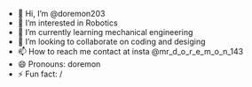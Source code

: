 - 👋 Hi, I’m @doremon203
- 👀 I’m interested in Robotics
- 🌱 I’m currently learning mechanical engineering 
- 💞️ I’m looking to collaborate on coding and desiging
- 📫 How to reach me contact at insta @mr_d_o_r_e_m_o_n_143
- 😄 Pronouns: doremon
- ⚡ Fun fact: /

<!---
doremon203/doremon203 is a ✨ special ✨ repository because its `README.md` (this file) appears on your GitHub profile.
You can click the Preview link to take a look at your changes.
--->
